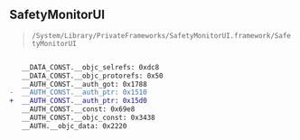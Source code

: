 ## SafetyMonitorUI

> `/System/Library/PrivateFrameworks/SafetyMonitorUI.framework/SafetyMonitorUI`

```diff

   __DATA_CONST.__objc_selrefs: 0xdc8
   __DATA_CONST.__objc_protorefs: 0x50
   __AUTH_CONST.__auth_got: 0x1788
-  __AUTH_CONST.__auth_ptr: 0x1510
+  __AUTH_CONST.__auth_ptr: 0x15d0
   __AUTH_CONST.__const: 0x69e8
   __AUTH_CONST.__objc_const: 0x3438
   __AUTH.__objc_data: 0x2220

```
